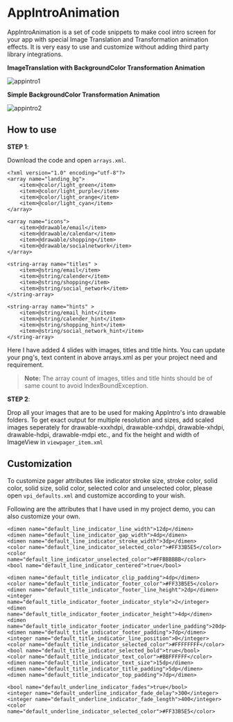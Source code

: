 # AppIntroAnimation
AppIntroAnimation is a set of code snippets to make cool intro screen for your app with special Image Translation and Transformation animation effects. It is very easy to use and customize without adding third party library integrations.

**ImageTranslation with BackgroundColor Transformation Animation**

![appintro1](https://cloud.githubusercontent.com/assets/11768239/9006453/ed88bc78-37a4-11e5-9052-b8bc98678906.gif)

**Simple BackgroundColor Transformation Animation**

![appintro2](https://cloud.githubusercontent.com/assets/11768239/9006455/f2d9f3a4-37a4-11e5-8e91-092e77ca1da7.gif)


How to use
----------

 **STEP 1**: 
 
 Download the code and open `arrays.xml`.

    <?xml version="1.0" encoding="utf-8"?>
    <array name="landing_bg">
        <item>@color/light_green</item>
        <item>@color/light_purple</item>
        <item>@color/light_orange</item>
        <item>@color/light_cyan</item>
    </array>
    
    <array name="icons">
        <item>@drawable/email</item>
        <item>@drawable/calendar</item>
        <item>@drawable/shopping</item>
        <item>@drawable/socialnetwork</item>
    </array>
    
    <string-array name="titles" >
        <item>@string/email</item>
        <item>@string/calender</item>
        <item>@string/shopping</item>
        <item>@string/social_network</item>
    </string-array>
    
    <string-array name="hints" >
        <item>@string/email_hint</item>
        <item>@string/calender_hint</item>
        <item>@string/shopping_hint</item>
        <item>@string/social_network_hint</item>
    </string-array>

Here I have added 4 slides with images, titles and title hints. You can update your png's, text content in above arrays.xml as per your project need and requirement.


> **Note:** The array count of images, titles and title hints should be of same count to avoid IndexBoundException.



 **STEP 2**:  
 
Drop all your images that are to be used for making AppIntro's into drawable folders. To get exact output for multiple resolution and sizes, add scaled images seperately for drawable-xxxhdpi, drawable-xxhdpi, drawable-xhdpi, drawable-hdpi, drawable-mdpi etc., and fix the height and width of ImageView in `viewpager_item.xml`

Customization
-------------

To customize pager attributes like indicator stroke size, stroke color, solid color, solid size, solid color, selected color and unselected color, please open `vpi_defaults.xml` and customize according to your wish.

Following are the attributes that I have used in my project demo, you can also customize your own.

    <dimen name="default_line_indicator_line_width">12dp</dimen>
    <dimen name="default_line_indicator_gap_width">4dp</dimen>
    <dimen name="default_line_indicator_stroke_width">3dp</dimen>
    <color name="default_line_indicator_selected_color">#FF33B5E5</color>
    <color name="default_line_indicator_unselected_color">#FFBBBBBB</color>
    <bool name="default_line_indicator_centered">true</bool>
    
    <dimen name="default_title_indicator_clip_padding">4dp</dimen>
    <color name="default_title_indicator_footer_color">#FF33B5E5</color>
    <dimen name="default_title_indicator_footer_line_height">2dp</dimen>
    <integer name="default_title_indicator_footer_indicator_style">2</integer>
    <dimen name="default_title_indicator_footer_indicator_height">4dp</dimen>
    <dimen name="default_title_indicator_footer_indicator_underline_padding">20dp</dimen>
    <dimen name="default_title_indicator_footer_padding">7dp</dimen>
    <integer name="default_title_indicator_line_position">0</integer>
    <color name="default_title_indicator_selected_color">#FFFFFFFF</color>
    <bool name="default_title_indicator_selected_bold">true</bool>
    <color name="default_title_indicator_text_color">#BBFFFFFF</color>
    <dimen name="default_title_indicator_text_size">15dp</dimen>
    <dimen name="default_title_indicator_title_padding">5dp</dimen>
    <dimen name="default_title_indicator_top_padding">7dp</dimen>
    
    <bool name="default_underline_indicator_fades">true</bool>
    <integer name="default_underline_indicator_fade_delay">300</integer>
    <integer name="default_underline_indicator_fade_length">400</integer>
    <color name="default_underline_indicator_selected_color">#FF33B5E5</color>


